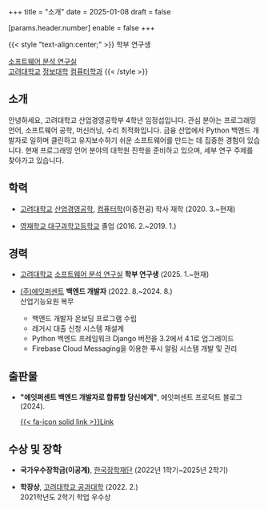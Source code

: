+++
title = "소개"
date = 2025-01-08
draft = false

[params.header.number]
enable = false
+++

{{< style "text-align:center;" >}}
학부 연구생

[소프트웨어 분석 연구실](https://prl.korea.ac.kr) \
[고려대학교](https://korea.ac.kr) [정보대학](https://info.korea.ac.kr) [컴퓨터학과](https://cs.korea.ac.kr)
{{< /style >}}

## 소개

안녕하세요, 고려대학교 산업경영공학부 4학년 임정섭입니다. 관심 분야는 프로그래밍 언어, 소프트웨어 공학, 머신러닝, 수리 최적화입니다. 금융 산업에서 Python 백엔드 개발자로 일하며 클린하고 유지보수하기 쉬운 소프트웨어를 만드는 데 집중한 경험이 있습니다. 현재 프로그래밍 언어 분야의 대학원 진학을 준비하고 있으며, 세부 연구 주제를 찾아가고 있습니다.

## 학력

- [고려대학교](https://korea.ac.kr) [산업경영공학](https://ie.korea.ac.kr), [컴퓨터학](https://cs.korea.ac.kr)(이중전공) 학사 재학 (2020. 3.~현재)

- [영재학교 대구과학고등학교](https://dshs.dge.hs.kr) 졸업 (2016. 2.~2019. 1.)

## 경력

- [고려대학교](https://korea.ac.kr) [소프트웨어 분석 연구실](https://prl.korea.ac.kr) **학부 연구생** (2025. 1.~현재)

- [(주)에잇퍼센트](https://8percent.kr) **백엔드 개발자** (2022. 8.~2024. 8.) \
  산업기능요원 복무
  - 백엔드 개발자 온보딩 프로그램 수립
  - 레거시 대출 신청 시스템 재설계
  - Python 백엔드 프레임워크 Django 버전을 3.2에서 4.1로 업그레이드
  - Firebase Cloud Messaging을 이용한 푸시 알림 시스템 개발 및 관리

## 출판물

- **"에잇퍼센트 백엔드 개발자로 합류할 당신에게"**, 에잇퍼센트 프로덕트 블로그 (2024).

  [{{< fa-icon solid link >}}Link](https://8percent.github.io/2024-07-14/%EB%B0%B1%EC%97%94%EB%93%9C-%EC%98%A8%EB%B3%B4%EB%94%A9-%EC%88%98%EB%A6%BD)

## 수상 및 장학

- **국가우수장학금(이공계)**, [한국장학재단](https://www.kosaf.go.kr) (2022년 1학기~2025년 2학기)

- **학장상**, [고려대학교 공과대학](https://eng.korea.ac.kr) (2022. 2.) \
  2021학년도 2학기 학업 우수상
